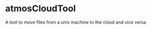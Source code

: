 atmosCloudTool
==============

A tool to move files from a unix machine to the cloud and vice versa
